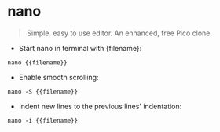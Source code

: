 # nano

> Simple, easy to use editor. An enhanced, free Pico clone.

- Start nano in terminal with {filename}:

`nano {{filename}}`

- Enable smooth scrolling:

`nano -S {{filename}}`

- Indent new lines to the previous lines' indentation:

`nano -i {{filename}}`
